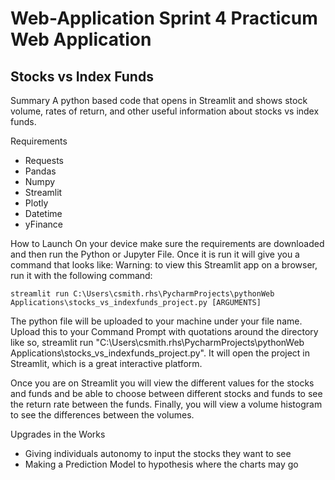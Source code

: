 # Web-Application Sprint 4 Practicum Web Application


## Stocks vs Index Funds

Summary
A python based code that opens in Streamlit and shows stock volume, rates of return, and other useful information about stocks vs index funds.

Requirements
- Requests
- Pandas
- Numpy
- Streamlit
- Plotly
- Datetime
- yFinance

How to Launch
On your device make sure the requirements are downloaded and then run the Python or Jupyter File. Once it is run it will give you a command that looks like: 
Warning: to view this Streamlit app on a browser, run it with the following
  command:

    streamlit run C:\Users\csmith.rhs\PycharmProjects\pythonWeb Applications\stocks_vs_indexfunds_project.py [ARGUMENTS]

The python file will be uploaded to your machine under your file name. Upload this to your Command Prompt with quotations around the directory like so, streamlit run "C:\Users\csmith.rhs\PycharmProjects\pythonWeb Applications\stocks_vs_indexfunds_project.py". It will open the project in Streamlit, which is a great interactive platform. 

Once you are on Streamlit you will view the different values for the stocks and funds and be able to choose between different stocks and funds to see the return rate between the funds. Finally, you will view a volume histogram to see the differences between the volumes. 

Upgrades in the Works
- Giving individuals autonomy to input the stocks they want to see
- Making a Prediction Model to hypothesis where the charts may go 

